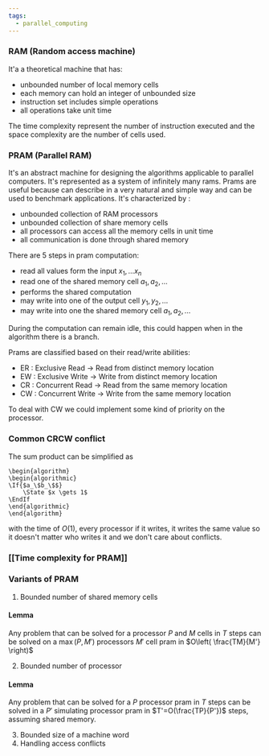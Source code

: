 ```yaml
---
tags:
  - parallel_computing
---
```

### RAM (Random access machine)

It'a a theoretical machine that has:
- unbounded number of local memory cells
- each memory can hold an integer of unbounded size
- instruction set includes simple operations
- all operations take unit time

The time complexity represent the number of instruction executed and the space complexity are the number of cells used.

### PRAM (Parallel RAM)

It's an abstract machine for designing the algorithms applicable to parallel computers. It's represented as a system of infinitely many rams. Prams are useful because can describe in a very natural and simple way and can be used to benchmark applications. 
It's characterized by :
- unbounded collection of RAM processors
- unbounded collection of share memory cells
- all processors can access all the memory cells in unit time
- all communication is done through shared memory

There are 5 steps in pram computation:
- read all values form the input $x_{1},\dots x_{n}$
- read one of the shared memory cell $a_{1},a_{2},\dots$
- performs the shared computation
- may write into one of the output cell $y_{1},y_{2},\dots$
- may write into one the shared memory cell $a_{1},a_{2},\dots$

During the computation can remain idle, this could happen when in the algorithm there is a branch.

Prams are classified based on their read/write abilities:
- ER : Exclusive Read -> Read from distinct memory location
- EW : Exclusive Write -> Write from distinct memory location
- CR : Concurrent Read -> Read from the same memory location
- CW : Concurrent Write -> Write from the same memory location

To deal with CW we could implement some kind of priority on the processor.
### Common CRCW conflict

The sum product can be simplified as 
```pseudo
\begin{algorithm}
\begin{algorithmic}
\If{$a_\$b_\$$} 
	\State $x \gets 1$
\EndIf
\end{algorithmic}
\end{algorithm}
```
with the time of $O(1)$, every processor if it writes, it writes the same value so it doesn't matter who writes it and we don't care about conflicts.
### [[Time complexity for PRAM]]
### Variants of PRAM

1) Bounded number of shared memory cells
#### Lemma

Any problem that can be solved for a processor $P$ and $M$ cells in $T$ steps can be solved on a $\max(P,M')$ processors $M'$ cell pram in $O\left( \frac{TM}{M'} \right)$

2) Bounded number of processor
#### Lemma

Any problem that can be solved for a $P$ processor pram in $T$ steps can be solved in a $P'$ simulating processor pram in $T'=O(\frac{TP}{P'})$ steps, assuming shared memory.

3) Bounded size of a machine word
4) Handling access conflicts
